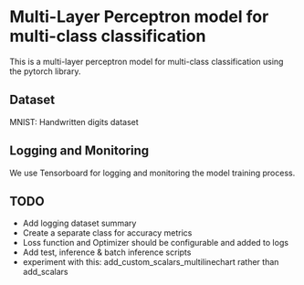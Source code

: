 # Multi-Layer Perceptron model for multi-class classification

This is a multi-layer perceptron model for multi-class classification using the pytorch library.

## Dataset
MNIST: Handwritten digits dataset

## Logging and Monitoring
We use Tensorboard for logging and monitoring the model training process.

## TODO
- Add logging dataset summary
- Create a separate class for accuracy metrics
- Loss function and Optimizer should be configurable and added to logs
- Add test, inference & batch inference scripts
- experiment with this: add_custom_scalars_multilinechart rather than add_scalars